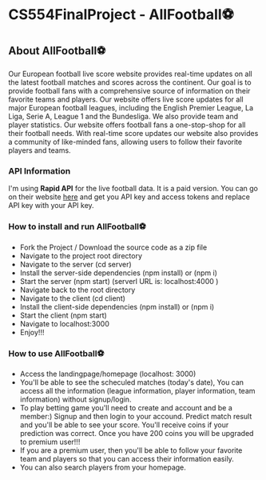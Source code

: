 # CS554FinalProject - AllFootball⚽

## About AllFootball⚽

Our European football live score website provides real-time updates on all the latest football matches and scores across the continent. Our goal is to provide football fans with a comprehensive source of information on their favorite teams and players. Our website offers live score updates for all major European football leagues, including the English Premier League, La Liga, Serie A, League 1 and the Bundesliga. We also provide team and player statistics.
Our website offers football fans a one-stop-shop for all their football needs. With real-time score updates our website also provides a community of like-minded fans, allowing users to follow their favorite players and teams.

### API Information

I'm using **Rapid API** for the live football data. It is a paid version. You can go on their website [here](https://rapidapi.com/api-sports/api/api-football) and get you API key and access tokens and replace API key with your API key.

### How to install and run AllFootball⚽

- Fork the Project / Download the source code as a zip file
- Navigate to the project root directory
- Navigate to the server (cd server)
- Install the server-side dependencies (npm install) or (npm i)
- Start the server (npm start) (serverl URL is: localhost:4000 )
- Navigate back to the root directory
- Navigate to the client (cd client)
- Install the client-side dependencies (npm install) or (npm i)
- Start the client (npm start)
- Navigate to localhost:3000
- Enjoy!!!

### How to use AllFootball⚽

- Access the landingpage/homepage (localhost: 3000)
- You'll be able to see the scheculed matches (today's date), You can access all the information (league information, player information, team information) without signup/login. 
- To play betting game you'll need to create and account and be a member:) Signup and then login to your accound. Predict match result and you'll be able to see your score. You'll receive coins if your prediction was correct. Once you have 200 coins you will be upgraded to premium user!!!
- If you are a premium user, then you'll be able to follow your favorite team and players so that you can access their information easily.
- You can also search players from your homepage.





